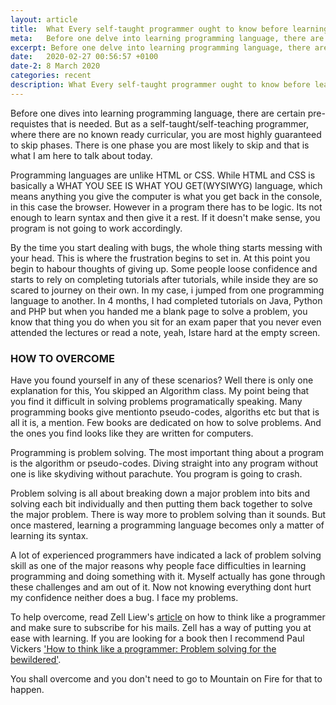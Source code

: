 ```yaml
---
layout: article
title:  What Every self-taught programmer ought to know before learning to code 
meta:   Before one delve into learning programming language, there are certain pre-requistes that is needed. But as a self-taught/self-teaching programmer, where there are know ready curricular, you are most highly guaranteed to skip phases
excerpt: Before one delve into learning programming language, there are certain pre-requistes that is needed. But as a self-taught/self-teaching programmer, where there are know ready curricular, you are most highly guaranteed to skip phases
date:   2020-02-27 00:56:57 +0100
date-2: 8 March 2020
categories: recent
description: What Every self-taught programmer ought to know before learning to code 
---
```

Before one dives into learning programming language, there are certain pre-requistes that is needed. But as a self-taught/self-teaching programmer, where there are no known ready curricular, you are most highly guaranteed to skip phases. There is one phase you are most likely to skip and that is what I am here to talk about today.

Programming languages are unlike HTML or CSS. While HTML and CSS  is basically a WHAT YOU SEE IS WHAT YOU GET(WYSIWYG) language, which means anything you give the computer is what you get back in the console, in this case the browser. However in a program there has to be logic. Its not enough to learn syntax and then give it a rest. If it doesn't make sense, you program is not going to work accordingly. 

By the time you start dealing with bugs, the whole thing starts messing with your head. This is where the frustration begins to set in. At this point you begin to habour thoughts of giving up. Some people loose confidence and starts to rely on completing tutorials after tutorials, while inside they are so scared to journey on their own. In my case, i jumped from one programming language to another. In 4 months, I had completed tutorials on Java, Python and PHP but when you handed me a blank page to solve a problem, you know that thing you do when you sit for an exam paper that you never even attended the lectures or read a note, yeah, Istare hard at the empty screen.

### HOW TO OVERCOME 
Have you found yourself in any of these scenarios? Well there is only one explanation for this, You skipped an Algorithm class. My point being that you find it difficult in solving problems programatically speaking. Many programming books give mentionto pseudo-codes, algoriths etc but that is all it is, a mention. Few books are dedicated on how to solve problems. And the ones you find looks like they are written for computers.

Programming is problem solving. The most important thing about a program is the algorithm or pseudo-codes. Diving straight into any program without one is like skydiving without parachute. You program is going to crash.

Problem solving is all about breaking down a major problem into bits and solving each bit individually and then putting them back together to solve the major problem. There is way more to problem solving than it sounds. But once mastered, learning a programming language becomes only a matter of learning its syntax.

A lot of experienced programmers have indicated a lack of problem solving skill as one of the major reasons why people face difficulties in learning programming and doing something with it. Myself actually has gone through these challenges and am out of it. Now not knowing everything dont hurt my confidence neither does a bug. I face my problems.

To help overcome, read Zell Liew's [article](https://zellwk.com/blog/think) on how to think like a programmer and make sure to subscribe for his mails. Zell has a way of putting you at ease with learning. If you are looking for a book then I recommend Paul Vickers ['How to think  like a programmer: Problem solving for the bewildered'](https://amazon.com/How-to-think-like-a-programmer-Bewildered/dp/1408065827).


You shall overcome and you don't need to go to Mountain on Fire for that to happen.